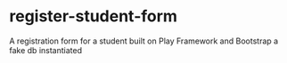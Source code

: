 # register-student-form
A registration form for a student built on Play Framework and Bootstrap
 a fake db instantiated
